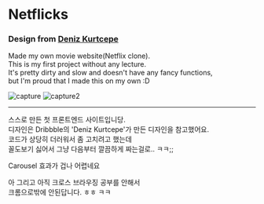 # Netflicks
### Design from [Deniz Kurtcepe](https://dribbble.com/shots/4240842-Netflix-Home-Page)

Made my own movie website(Netflix clone).  
This is my first project without any lecture.  
It's pretty dirty and slow and doesn't have any fancy functions,  
but I'm proud that I made this on my own :D  

![capture](https://user-images.githubusercontent.com/42052110/85828793-2296c280-b7c4-11ea-9fef-ad9aed19bfcc.PNG)
![capture2](https://user-images.githubusercontent.com/42052110/85828796-24608600-b7c4-11ea-8534-9df1ea088793.PNG)

---
스스로 만든 첫 프론트엔드 사이트입니당.  
디자인은 Dribbble의 'Deniz Kurtcepe'가 만든 디자인을 참고했어요.  
코드가 상당히 더러워서 좀 고치려고 했는데  
꼴도보기 싫어서 그냥 다음부터 깔끔하게 짜는걸로.. ㅋㅋ;;  

Carousel 효과가 겁나 어렵네요  

아 그리고 아직 크로스 브라우징 공부를 안해서  
크롬으로밖에 안된답니다. ㅎㅎ ㅋㅋ
